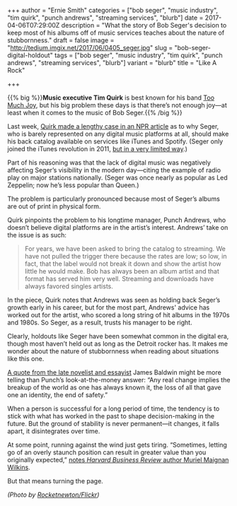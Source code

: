+++
author = "Ernie Smith"
categories = ["bob seger", "music industry", "tim quirk", "punch andrews", "streaming services", "blurb"]
date = 2017-04-06T07:29:00Z
description = "What the story of Bob Seger's decision to keep most of his albums off of music services teaches about the nature of stubbornness."
draft = false
image = "http://tedium.imgix.net/2017/06/0405_seger.jpg"
slug = "bob-seger-digital-holdout"
tags = ["bob seger", "music industry", "tim quirk", "punch andrews", "streaming services", "blurb"]
variant = "blurb"
title = "Like A Rock"

+++

{{% big %}}**Music executive Tim Quirk** is best known for his band [Too Much Joy](http://amzn.to/2oDXtQK), but his big problem these days is that there’s not enough joy—at least when it comes to the music of Bob Seger.{{% /big %}}

Last week, [Quirk made a lengthy case in an NPR article](http://www.npr.org/sections/therecord/2017/03/29/521642313/where-have-all-the-bob-seger-albums-gone) as to why Seger, who is barely represented on any digital music platforms at all, should make his back catalog available on services like iTunes and Spotify. (Seger only joined the iTunes revolution in 2011, [but in a very limited way](http://www.hollywoodreporter.com/news/bob-seger-ends-itunes-holdout-234453).)

Part of his reasoning was that the lack of digital music was negatively affecting Seger’s visibility in the modern day—citing the example of radio play on major stations nationally. (Seger was once nearly as popular as Led Zeppelin; now he’s less popular than Queen.)

The problem is particularly pronounced because most of Seger’s albums are out of print in physical form.

Quirk pinpoints the problem to his longtime manager, Punch Andrews, who doesn’t believe digital platforms are in the artist’s interest. Andrews’ take on the issue is as such: 

> For years, we have been asked to bring the catalog to streaming. We have not pulled the trigger there because the rates are low; so low, in fact, that the label would not break it down and show the artist how little he would make. Bob has always been an album artist and that format has served him very well. Streaming and downloads have always favored singles artists.

In the piece, Quirk notes that Andrews was seen as holding back Seger’s growth early in his career, but for the most part, Andrews' advice has worked out for the artist, who scored a long string of hit albums in the 1970s and 1980s. So Seger, as a result, trusts his manager to be right.

Clearly, holdouts like Seger have been somewhat common in the digital era, though most haven’t held out as long as the Detroit rocker has. It makes me wonder about the nature of stubbornness when reading about situations like this one.

[A quote from the late novelist and essayist](https://blogs.commons.georgetown.edu/phil-157-fall2008/2007/10/04/a-few-quotes-from-james-baldwin/) James Baldwin might be more telling than Punch’s look-at-the-money answer: “Any real change implies the breakup of the world as one has always known it, the loss of all that gave one an identity, the end of safety.”

When a person is successful for a long period of time, the tendency is to stick with what has worked in the past to shape decision-making in the future. But the ground of stability is never permanent—it changes, it falls apart, it disintegrates over time.

At some point, running against the wind just gets tiring. “Sometimes, letting go of an overly staunch position can result in greater value than you originally expected,” [notes *Harvard Business Review* author Muriel Maignan Wilkins](https://hbr.org/2015/05/signs-that-youre-being-too-stubborn).

But that means turning the page.

*(Photo by [Rocketnewton/Flickr](https://www.flickr.com/photos/miltown77/271942235/))*